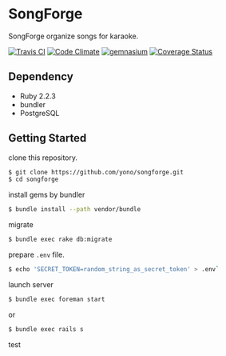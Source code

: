 # SongForge

SongForge organize songs for karaoke.

[![Travis CI](https://travis-ci.org/yono/songforge.png)](https://travis-ci.org/yono/songforge)
[![Code Climate](https://codeclimate.com/github/yono/songforge.png)](https://codeclimate.com/github/yono/songforge)
[![gemnasium](https://gemnasium.com/yono/songforge.png)](https://gemnasium.com/yono/songforge)
[![Coverage Status](https://coveralls.io/repos/yono/songforge/badge.png)](https://coveralls.io/r/yono/songforge)

## Dependency

* Ruby 2.2.3
* bundler
* PostgreSQL

## Getting Started

clone this repository.

```bash
$ git clone https://github.com/yono/songforge.git
$ cd songforge
```

install gems by bundler

```bash
$ bundle install --path vendor/bundle
```

migrate

```bash
$ bundle exec rake db:migrate
```

prepare `.env` file.

```bash
$ echo 'SECRET_TOKEN=random_string_as_secret_token' > .env`
```

launch server

```bash
$ bundle exec foreman start
```
or

```bash
$ bundle exec rails s
```

test
